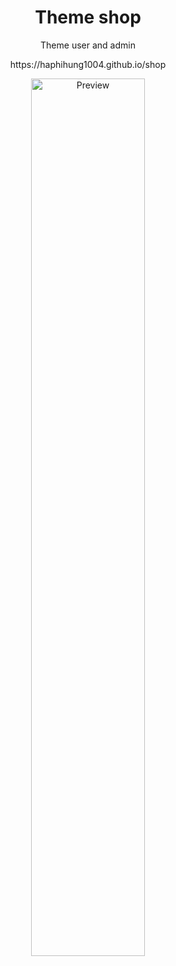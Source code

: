 

<h1 align="center">Theme shop</h1>
<p align="center">Theme user and admin</p>
<p align="center">https://haphihung1004.github.io/shop</p>

<p align="center">
    <a href="https://haphihung1004.github.io/shop">
        <img src="https://haphihung1004.github.io/shop/preview.gif" width="60%" alt="Preview"/>
    </a>
</p>
